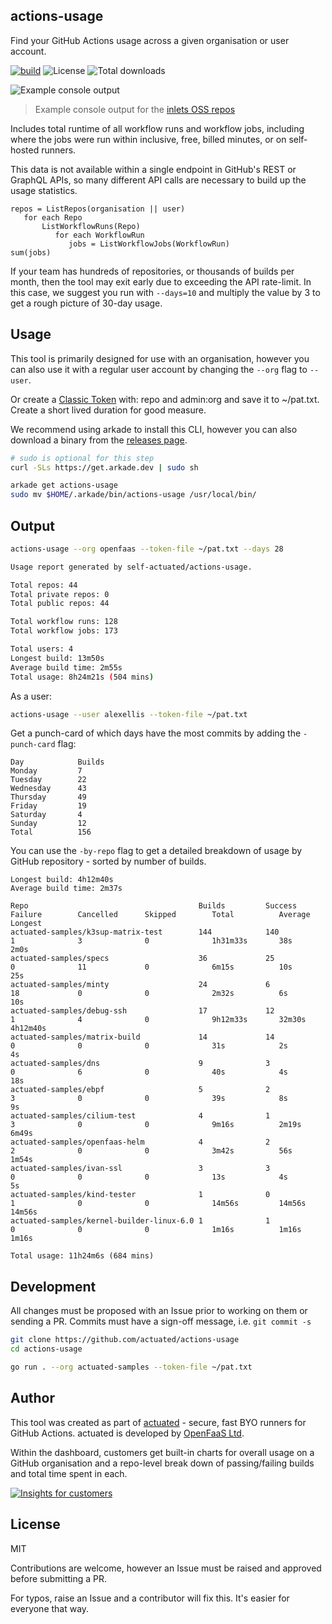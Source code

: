 ## actions-usage

Find your GitHub Actions usage across a given organisation or user account.

[![build](https://github.com/self-actuated/actions-usage/actions/workflows/build.yml/badge.svg)](https://github.com/self-actuated/actions-usage/actions/workflows/build.yml)
![License](https://img.shields.io/github/license/self-actuated/actions-usage)
![Total downloads](https://img.shields.io/github/downloads/self-actuated/actions-usage/total)

![Example console output](https://pbs.twimg.com/media/FrbYxbwWwAMvQZN?format=jpg&name=large)
> Example console output for the [inlets OSS repos](https://github.com/inlets)

Includes total runtime of all workflow runs and workflow jobs, including where the jobs were run within inclusive, free, billed minutes, or on self-hosted runners.

This data is not available within a single endpoint in GitHub's REST or GraphQL APIs, so many different API calls are necessary to build up the usage statistics.

```
repos = ListRepos(organisation || user)
   for each Repo
       ListWorkflowRuns(Repo)
          for each WorkflowRun
             jobs = ListWorkflowJobs(WorkflowRun)
sum(jobs)
```

If your team has hundreds of repositories, or thousands of builds per month, then the tool may exit early due to exceeding the API rate-limit. In this case, we suggest you run with `--days=10` and multiply the value by 3 to get a rough picture of 30-day usage.

## Usage

This tool is primarily designed for use with an organisation, however you can also use it with a regular user account by changing the `--org` flag to `--user`.

Or create a [Classic Token](https://github.com/settings/tokens) with: repo and admin:org and save it to ~/pat.txt. Create a short lived duration for good measure.

We recommend using arkade to install this CLI, however you can also download a binary from the [releases page](https://github.com/self-actuated/actions-usage/releases).

```sh
# sudo is optional for this step
curl -SLs https://get.arkade.dev | sudo sh

arkade get actions-usage
sudo mv $HOME/.arkade/bin/actions-usage /usr/local/bin/
```

## Output

```bash
actions-usage --org openfaas --token-file ~/pat.txt --days 28

Usage report generated by self-actuated/actions-usage.

Total repos: 44
Total private repos: 0
Total public repos: 44

Total workflow runs: 128
Total workflow jobs: 173

Total users: 4
Longest build: 13m50s
Average build time: 2m55s
Total usage: 8h24m21s (504 mins)
```

As a user:

```bash
actions-usage --user alexellis --token-file ~/pat.txt
```

Get a punch-card of which days have the most commits by adding the `-punch-card` flag:

```
Day            Builds
Monday         7
Tuesday        22
Wednesday      43
Thursday       49
Friday         19
Saturday       4
Sunday         12
Total          156
```

You can use the `-by-repo` flag to get a detailed breakdown of usage by GitHub repository - sorted by number of builds.

```
Longest build: 4h12m40s
Average build time: 2m37s

Repo                                      Builds         Success        Failure        Cancelled      Skipped        Total          Average        Longest
actuated-samples/k3sup-matrix-test        144            140            1              3              0              1h31m33s       38s            2m0s
actuated-samples/specs                    36             25             0              11             0              6m15s          10s            25s
actuated-samples/minty                    24             6              18             0              0              2m32s          6s             10s
actuated-samples/debug-ssh                17             12             1              4              0              9h12m33s       32m30s         4h12m40s
actuated-samples/matrix-build             14             14             0              0              0              31s            2s             4s
actuated-samples/dns                      9              3              0              6              0              40s            4s             18s
actuated-samples/ebpf                     5              2              3              0              0              39s            8s             9s
actuated-samples/cilium-test              4              1              3              0              0              9m16s          2m19s          6m49s
actuated-samples/openfaas-helm            4              2              2              0              0              3m42s          56s            1m54s
actuated-samples/ivan-ssl                 3              3              0              0              0              13s            4s             5s
actuated-samples/kind-tester              1              0              1              0              0              14m56s         14m56s         14m56s
actuated-samples/kernel-builder-linux-6.0 1              1              0              0              0              1m16s          1m16s          1m16s

Total usage: 11h24m6s (684 mins)
```

## Development

All changes must be proposed with an Issue prior to working on them or sending a PR. Commits must have a sign-off message, i.e. `git commit -s`

```bash
git clone https://github.com/actuated/actions-usage
cd actions-usage

go run . --org actuated-samples --token-file ~/pat.txt
```

## Author

This tool was created as part of [actuated](https://actuated.dev) - secure, fast BYO runners for GitHub Actions. actuated is developed by [OpenFaaS Ltd](https://openfaas.com).

Within the dashboard, customers get built-in charts for overall usage on a GitHub organisation and a repo-level break down of passing/failing builds and total time spent in each.

[![Insights for customers](https://pbs.twimg.com/media/FqnJ8rLXgAEnJDZ?format=png&name=medium)](https://twitter.com/alexellisuk/status/1633059062639108096/)

## License

MIT

Contributions are welcome, however an Issue must be raised and approved before submitting a PR.

For typos, raise an Issue and a contributor will fix this. It's easier for everyone that way.

